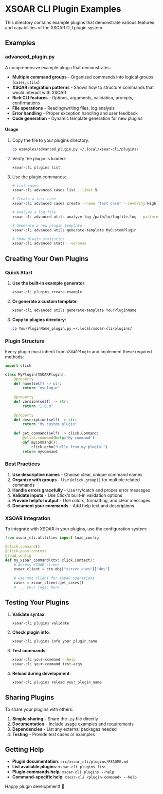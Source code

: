 # XSOAR CLI Plugin Examples

This directory contains example plugins that demonstrate various features and capabilities of the XSOAR CLI plugin system.

## Examples

### advanced_plugin.py

A comprehensive example plugin that demonstrates:

- **Multiple command groups** - Organized commands into logical groups (`cases`, `utils`)
- **XSOAR integration patterns** - Shows how to structure commands that would interact with XSOAR
- **Rich CLI features** - Options, arguments, validation, prompts, confirmations
- **File operations** - Reading/writing files, log analysis
- **Error handling** - Proper exception handling and user feedback
- **Code generation** - Dynamic template generation for new plugins

#### Usage

1. Copy the file to your plugins directory:
   ```bash
   cp examples/advanced_plugin.py ~/.local/xsoar-cli/plugins/
   ```

2. Verify the plugin is loaded:
   ```bash
   xsoar-cli plugins list
   ```

3. Use the plugin commands:
   ```bash
   # List cases
   xsoar-cli advanced cases list --limit 5
   
   # Create a test case
   xsoar-cli advanced cases create --name "Test Case" --severity High
   
   # Analyze a log file
   xsoar-cli advanced utils analyze-log /path/to/logfile.log --pattern "error"
   
   # Generate a new plugin template
   xsoar-cli advanced utils generate-template MyCustomPlugin
   
   # Show plugin statistics
   xsoar-cli advanced stats --verbose
   ```

## Creating Your Own Plugins

### Quick Start

1. **Use the built-in example generator**:
   ```bash
   xsoar-cli plugins create-example
   ```

2. **Or generate a custom template**:
   ```bash
   xsoar-cli advanced utils generate-template YourPluginName
   ```

3. **Copy to plugins directory**:
   ```bash
   cp YourPluginName_plugin.py ~/.local/xsoar-cli/plugins/
   ```

### Plugin Structure

Every plugin must inherit from `XSOARPlugin` and implement these required methods:

```python
import click

class MyPlugin(XSOARPlugin):
    @property
    def name(self) -> str:
        return "myplugin"
    
    @property
    def version(self) -> str:
        return "1.0.0"
    
    @property
    def description(self) -> str:
        return "My custom plugin"
    
    def get_command(self) -> click.Command:
        @click.command(help="My command")
        def mycommand():
            click.echo("Hello from my plugin!")
        return mycommand
```

### Best Practices

1. **Use descriptive names** - Choose clear, unique command names
2. **Organize with groups** - Use `@click.group()` for multiple related commands
3. **Handle errors gracefully** - Use try/catch and proper error messages
4. **Validate inputs** - Use Click's built-in validation options
5. **Provide helpful output** - Use colors, formatting, and clear messages
6. **Document your commands** - Add help text and descriptions

### XSOAR Integration

To integrate with XSOAR in your plugins, use the configuration system:

```python
from xsoar_cli.utilities import load_config

@click.command()
@click.pass_context
@load_config
def my_xsoar_command(ctx: click.Context):
    # Access XSOAR client
    xsoar_client = ctx.obj["server_envs"]["dev"]
    
    # Use the client for XSOAR operations
    cases = xsoar_client.get_cases()
    # ... your logic here
```

## Testing Your Plugins

1. **Validate syntax**:
   ```bash
   xsoar-cli plugins validate
   ```

2. **Check plugin info**:
   ```bash
   xsoar-cli plugins info your_plugin_name
   ```

3. **Test commands**:
   ```bash
   xsoar-cli your-command --help
   xsoar-cli your-command test-args
   ```

4. **Reload during development**:
   ```bash
   xsoar-cli plugins reload your_plugin_name
   ```

## Sharing Plugins

To share your plugins with others:

1. **Simple sharing** - Share the `.py` file directly
2. **Documentation** - Include usage examples and requirements
3. **Dependencies** - List any external packages needed
4. **Testing** - Provide test cases or examples

## Getting Help

- **Plugin documentation**: `src/xsoar_cli/plugins/README.md`
- **List available plugins**: `xsoar-cli plugins list`
- **Plugin commands help**: `xsoar-cli plugins --help`
- **Command-specific help**: `xsoar-cli <plugin-command> --help`

Happy plugin development! 🚀